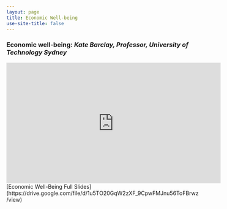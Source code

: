 ```yaml
---
layout: page
title: Economic Well-being
use-site-title: false
---
```


### Economic well-being: *Kate Barclay, Professor, University of Technology Sydney*
<iframe width="560" height="315" src="https://www.youtube.com/embed/Wl8TrDMJprs" title="YouTube video player" frameborder="0" allow="accelerometer; autoplay; clipboard-write; encrypted-media; gyroscope; picture-in-picture" allowfullscreen></iframe>
[Economic Well-Being Full Slides](https://drive.google.com/file/d/1u5TO20GqW2zXF_9CpwFMJnu56ToFBrwz/view)

